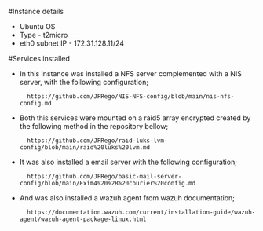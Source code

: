 #Instance details

- Ubuntu OS
- Type - t2micro
- eth0 subnet IP - 172.31.128.11/24


#Services installed


- In this instance was installed a NFS server complemented with a NIS server, with the following configuration;

        https://github.com/JFRego/NIS-NFS-config/blob/main/nis-nfs-config.md
        
- Both this services were mounted on a raid5 array encrypted created by the following method in the repository bellow;

        https://github.com/JFRego/raid-luks-lvm-config/blob/main/raid%20luks%20lvm.md
        
- It was also installed a email server with the following configuration;

        https://github.com/JFRego/basic-mail-server-config/blob/main/Exim4%20%2B%20courier%20config.md
        
- And was also installed a wazuh agent from wazuh documentation;

        https://documentation.wazuh.com/current/installation-guide/wazuh-agent/wazuh-agent-package-linux.html        

